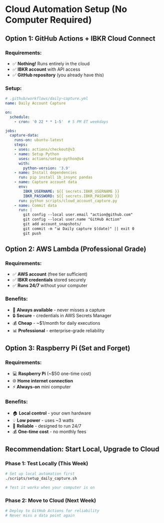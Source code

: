 # Cloud Automation Setup (No Computer Required)

## Option 1: GitHub Actions + IBKR Cloud Connect

### Requirements:
- ✅ **Nothing!** Runs entirely in the cloud
- ✅ **IBKR account** with API access
- ✅ **GitHub repository** (you already have this)

### Setup:
```yaml
# .github/workflows/daily-capture.yml
name: Daily Account Capture

on:
  schedule:
    - cron: '0 22 * * 1-5'  # 5 PM ET weekdays

jobs:
  capture-data:
    runs-on: ubuntu-latest
    steps:
    - uses: actions/checkout@v3
    - name: Setup Python
      uses: actions/setup-python@v4
      with:
        python-version: '3.9'
    - name: Install dependencies
      run: pip install ib_insync pandas
    - name: Capture account data
      env:
        IBKR_USERNAME: ${{ secrets.IBKR_USERNAME }}
        IBKR_PASSWORD: ${{ secrets.IBKR_PASSWORD }}
      run: python scripts/cloud_account_capture.py
    - name: Commit data
      run: |
        git config --local user.email "action@github.com"
        git config --local user.name "GitHub Action"
        git add account_snapshots/
        git commit -m "📊 Daily capture $(date)" || exit 0
        git push
```

## Option 2: AWS Lambda (Professional Grade)

### Requirements:
- ✅ **AWS account** (free tier sufficient)
- ✅ **IBKR credentials** stored securely
- ✅ **Runs 24/7** without your computer

### Benefits:
- 🚀 **Always available** - never misses a capture
- 🔒 **Secure** - credentials in AWS Secrets Manager
- 💰 **Cheap** - ~$1/month for daily executions
- 📊 **Professional** - enterprise-grade reliability

## Option 3: Raspberry Pi (Set and Forget)

### Requirements:
- 💻 **Raspberry Pi** (~$50 one-time cost)
- 🌐 **Home internet connection**
- ⚡ **Always-on** mini computer

### Benefits:
- 🏠 **Local control** - your own hardware
- 💡 **Low power** - uses ~3 watts
- 🔄 **Reliable** - designed to run 24/7
- 💰 **One-time cost** - no monthly fees

## Recommendation: Start Local, Upgrade to Cloud

### Phase 1: Test Locally (This Week)
```bash
# Set up local automation first
./scripts/setup_daily_capture.sh

# Test it works when your computer is on
```

### Phase 2: Move to Cloud (Next Week)
```bash
# Deploy to GitHub Actions for reliability
# Never miss a data point again
``` 